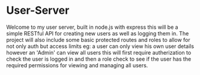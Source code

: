 # User-Server

Welcome to my user server, built in node.js with express this will be a simple RESTful API for creating new users as well as logging them in.
The project will also include some basic protected routes and roles to allow for not only auth but access limits eg: a user can only view his own user details
however an 'Admin' can view all users this will first require autherization to check the user is logged in and then a role check to see if the user has the required
permissions for viewing and managing all users.
